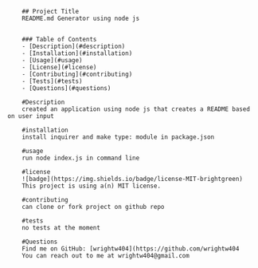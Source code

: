 
        ## Project Title  
        README.md Generator using node js


        ### Table of Contents 
        - [Description](#description)
        - [Installation](#installation)
        - [Usage](#usage)
        - [License](#license)
        - [Contributing](#contributing)
        - [Tests](#tests)
        - [Questions](#questions)

        #Description 
        created an application using node js that creates a README based on user input

        #installation
        install inquirer and make type: module in package.json

        #usage
        run node index.js in command line 

        #license 
        ![badge](https://img.shields.io/badge/license-MIT-brightgreen)
        This project is using a(n) MIT license. 

        #contributing
        can clone or fork project on github repo 

        #tests
        no tests at the moment 

        #Questions 
        Find me on GitHub: [wrightw404](https://github.com/wrightw404
        You can reach out to me at wrightw404@gmail.com
    
    